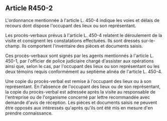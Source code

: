 Article R450-2
----
L'ordonnance mentionnée à l'article L. 450-4 indique les voies et délais de
recours dont dispose l'occupant des lieux ou son représentant.

Les procès-verbaux prévus à l'article L. 450-4 relatent le déroulement de la
visite et consignent les constatations effectuées. Ils sont dressés
sur-le-champ. Ils comportent l'inventaire des pièces et documents saisis.

Ces procès-verbaux sont signés par les agents mentionnés à l'article L. 450-1,
par l'officier de police judiciaire chargé d'assister aux opérations ainsi que,
selon le cas, par l'occupant des lieux ou son représentant ou les deux témoins
requis conformément au septième alinéa de l'article L. 450-4.

Une copie du procès-verbal est remise à l'occupant des lieux ou à son
représentant. En l'absence de l'occupant des lieux ou de son représentant, la
copie du procès-verbal est adressée après la visite au responsable de
l'entreprise ou de l'organisme concerné par lettre recommandée avec demande
d'avis de réception. Les pièces et documents saisis ne peuvent être opposés aux
intéressés qu'après qu'ils ont été mis en mesure d'en prendre connaissance.
